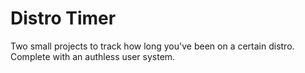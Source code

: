 # Distro Timer

Two small projects to track how long you've been on a certain distro.
Complete with an authless user system.
